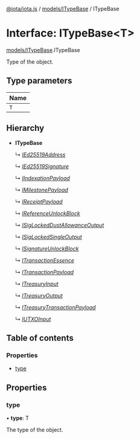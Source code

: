 [@iota/iota.js](../README.md) / [models/ITypeBase](../modules/models_itypebase.md) / ITypeBase

# Interface: ITypeBase<T\>

[models/ITypeBase](../modules/models_itypebase.md).ITypeBase

Type of the object.

## Type parameters

Name |
:------ |
`T` |

## Hierarchy

* **ITypeBase**

  ↳ [*IEd25519Address*](models_ied25519address.ied25519address.md)

  ↳ [*IEd25519Signature*](models_ied25519signature.ied25519signature.md)

  ↳ [*IIndexationPayload*](models_iindexationpayload.iindexationpayload.md)

  ↳ [*IMilestonePayload*](models_imilestonepayload.imilestonepayload.md)

  ↳ [*IReceiptPayload*](models_ireceiptpayload.ireceiptpayload.md)

  ↳ [*IReferenceUnlockBlock*](models_ireferenceunlockblock.ireferenceunlockblock.md)

  ↳ [*ISigLockedDustAllowanceOutput*](models_isiglockeddustallowanceoutput.isiglockeddustallowanceoutput.md)

  ↳ [*ISigLockedSingleOutput*](models_isiglockedsingleoutput.isiglockedsingleoutput.md)

  ↳ [*ISignatureUnlockBlock*](models_isignatureunlockblock.isignatureunlockblock.md)

  ↳ [*ITransactionEssence*](models_itransactionessence.itransactionessence.md)

  ↳ [*ITransactionPayload*](models_itransactionpayload.itransactionpayload.md)

  ↳ [*ITreasuryInput*](models_itreasuryinput.itreasuryinput.md)

  ↳ [*ITreasuryOutput*](models_itreasuryoutput.itreasuryoutput.md)

  ↳ [*ITreasuryTransactionPayload*](models_itreasurytransactionpayload.itreasurytransactionpayload.md)

  ↳ [*IUTXOInput*](models_iutxoinput.iutxoinput.md)

## Table of contents

### Properties

- [type](models_itypebase.itypebase.md#type)

## Properties

### type

• **type**: T

The type of the object.
